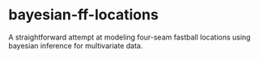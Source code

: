 # bayesian-ff-locations
A straightforward attempt at modeling four-seam fastball locations using bayesian inference for multivariate data. 
